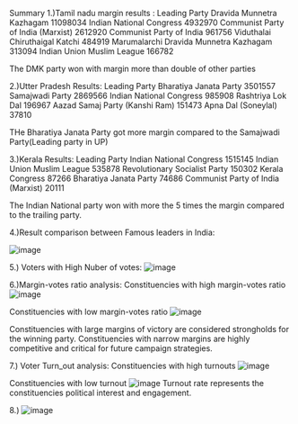 Summary
1.)Tamil nadu margin results :
Leading Party
Dravida Munnetra Kazhagam                 11098034
Indian National Congress                   4932970
Communist Party of India  (Marxist)        2612920
Communist Party of India                    961756
Viduthalai Chiruthaigal Katchi              484919
Marumalarchi Dravida Munnetra Kazhagam      313094
Indian Union Muslim League                  166782

The DMK party won with margin more than double of other parties

2.)Utter Pradesh Results:
Leading Party
Bharatiya Janata Party            3501557
Samajwadi Party                   2869566
Indian National Congress           985908
Rashtriya Lok Dal                  196967
Aazad Samaj Party (Kanshi Ram)     151473
Apna Dal (Soneylal)                 37810

THe Bharatiya Janata Party got more margin compared to the Samajwadi Party(Leading party in UP)

3.)Kerala Results:
Leading Party
Indian National Congress               1515145
Indian Union Muslim League              535878
Revolutionary Socialist Party           150302
Kerala Congress                          87266
Bharatiya Janata Party                   74686
Communist Party of India  (Marxist)      20111

The Indian National party won with more the 5 times the margin compared to the trailing party.

4.)Result comparison between Famous leaders in India:

![image](https://github.com/Ak1704/Election_result_analysis/assets/76145150/68880b04-3ab5-41a0-bd54-d34153e17771)

5.) Voters with High Nuber of votes:
![image](https://github.com/Ak1704/Election_result_analysis/assets/76145150/f2e6217c-bb33-4b32-8f33-eb28211a9958)

6.)Margin-votes ratio analysis:
Constituencies with high margin-votes ratio
![image](https://github.com/Ak1704/Election_result_analysis/assets/76145150/76ef9e8b-8525-405d-99ea-a773ff1ddb69)

Constituencies with low margin-votes ratio
![image](https://github.com/Ak1704/Election_result_analysis/assets/76145150/e785ebd6-926f-4869-85fa-17aa0dab9581)

Constituencies with large margins of victory are considered strongholds for the winning party.
Constituencies with narrow margins are highly competitive and critical for future campaign strategies.

7.) Voter Turn_out analysis:
Constituencies with high turnouts
![image](https://github.com/Ak1704/Election_result_analysis/assets/76145150/086c87d6-cf5a-4915-acf8-024107e752f2)

Constituencies with low turnout
![image](https://github.com/Ak1704/Election_result_analysis/assets/76145150/0cc13335-5298-444e-a210-8f53c4e44110)
Turnout rate represents the constituencies political interest and engagement.

8.)
![image](https://github.com/Ak1704/Election_result_analysis/assets/76145150/3983ba42-4637-4af9-9bc4-68fba1f3b438)


